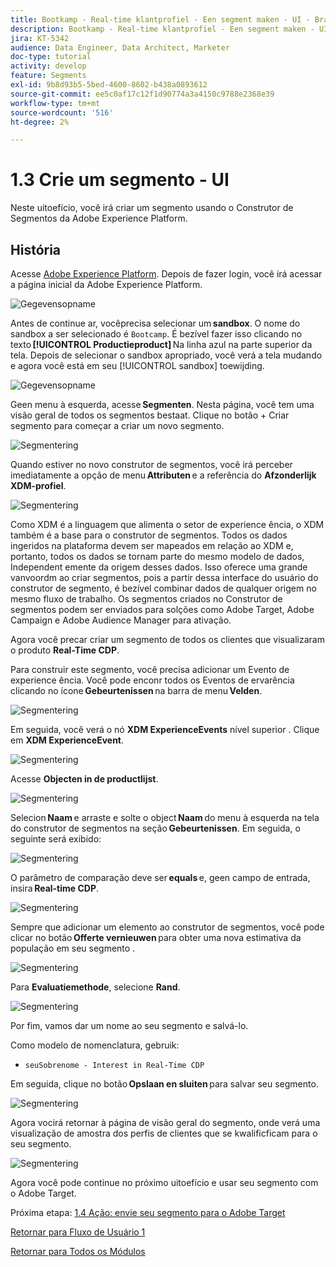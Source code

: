 ```yaml
---
title: Bootkamp - Real-time klantprofiel - Een segment maken - UI - Brazilië
description: Bootkamp - Real-time klantprofiel - Een segment maken - UI - Brazilië
jira: KT-5342
audience: Data Engineer, Data Architect, Marketer
doc-type: tutorial
activity: develop
feature: Segments
exl-id: 9b8d93b5-5bed-4600-8602-b438a0893612
source-git-commit: ee5c0af17c12f1d90774a3a4150c9788e2368e39
workflow-type: tm+mt
source-wordcount: '516'
ht-degree: 2%

---
```


# 1.3 Crie um segmento - UI

Neste uitoefício, você irá criar um segmento usando o Construtor de Segmentos da Adobe Experience Platform.

## História

Acesse [Adobe Experience Platform](https://experience.adobe.com/platform). Depois de fazer login, você irá acessar a página inicial da Adobe Experience Platform.

![Gegevensopname](./images/home.png)

Antes de continue ar, vocêprecisa selecionar um **sandbox**. O nome do sandbox a ser selecionado é ``Bootcamp``. É bezível fazer isso clicando no texto **[!UICONTROL Productieproduct]** Na linha azul na parte superior da tela. Depois de selecionar o sandbox apropriado, você verá a tela mudando e agora você está em seu [!UICONTROL sandbox] toewijding.

![Gegevensopname](./images/sb1.png)

Geen menu à esquerda, acesse **Segmenten**. Nesta página, você tem uma visão geral de todos os segmentos bestaat. Clique no botão + Criar segmento para começar a criar um novo segmento.

![Segmentering](./images/menuseg.png)

Quando estiver no novo construtor de segmentos, você irá perceber imediatamente a opção de menu **Attributen** e a referência do **Afzonderlijk XDM-profiel**.

![Segmentering](./images/segmentationui.png)

Como XDM é a linguagem que alimenta o setor de experience ência, o XDM também é a base para o construtor de segmentos. Todos os dados ingeridos na plataforma devem ser mapeados em relação ao XDM e, portanto, todos os dados se tornam parte do mesmo modelo de dados, Independent emente da origem desses dados. Isso oferece uma grande vanvoordm ao criar segmentos, pois a partir dessa interface do usuário do construtor de segmento, é bezível combinar dados de qualquer origem no mesmo fluxo de trabalho. Os segmentos criados no Construtor de segmentos podem ser enviados para solções como Adobe Target, Adobe Campaign e Adobe Audience Manager para ativação.

Agora você precar criar um segmento de todos os clientes que visualizaram o produto **Real-Time CDP**.

Para construir este segmento, você precisa adicionar um Evento de experience ência. Você pode enconr todos os Eventos de ervarência clicando no ícone **Gebeurtenissen** na barra de menu **Velden**.

![Segmentering](./images/findee.png)

Em seguida, você verá o nó **XDM ExperienceEvents** nível superior . Clique em **XDM ExperienceEvent**.

![Segmentering](./images/see.png)

Acesse **Objecten in de productlijst**.

![Segmentering](./images/plitems.png)

Selecion **Naam** e arraste e solte o object **Naam** do menu à esquerda na tela do construtor de segmentos na seção **Gebeurtenissen**. Em seguida, o seguinte será exibido:

![Segmentering](./images/eewebpdtlname.png)

O parâmetro de comparação deve ser **equals** e, geen campo de entrada, insira **Real-time CDP**.

![Segmentering](./images/pv.png)

Sempre que adicionar um elemento ao construtor de segmentos, você pode clicar no botão **Offerte vernieuwen** para obter uma nova estimativa da população em seu segmento .

![Segmentering](./images/refreshest.png)

Para **Evaluatiemethode**, selecione **Rand**.

![Segmentering](./images/evedge.png)

Por fim, vamos dar um nome ao seu segmento e salvá-lo.

Como modelo de nomenclatura, gebruik:

- `seuSobrenome - Interest in Real-Time CDP`

Em seguida, clique no botão **Opslaan en sluiten** para salvar seu segmento.

![Segmentering](./images/segmentname.png)

Agora vocirá retornar à página de visão geral do segmento, onde verá uma visualização de amostra dos perfis de clientes que se kwalificficam para o seu segmento.

![Segmentering](./images/savedsegment.png)

Agora você pode continue no próximo uitoefício e usar seu segmento com o Adobe Target.

Próxima etapa: [1.4 Ação: envie seu segmento para o Adobe Target](./ex4.md)

[Retornar para Fluxo de Usuário 1](./uc1.md)

[Retornar para Todos os Módulos](../../overview.md)
